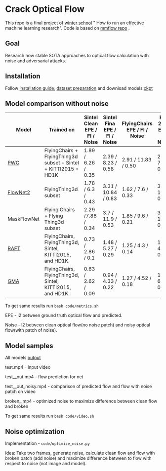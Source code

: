 # Crack Optical Flow

This repo is a final project of [winter school](https://apps.ucu.edu.ua/en/machine-learning-research-winter-school/) "
How to run an effective machine learning research". Code is based on [mmflow repo](https://github.com/open-mmlab/mmflow)
.

## Goal

Research how stable SOTA approaches to optical flow calculation with noise and adversarial attacks.

## Installation

Follow [installation guide](code/docs/en/install.md), [dataset preparation](/code/docs/en/dataset_prepare.md) and
download models [ckpt](code/configs)

## Model comparison without noise

| Model                   | Trained on                                                      | Sintel Clean EPE / Fl / Noise | Sintel Fina EPE / Fl / Noise | FlyingChairs EPE / Fl / Noise | Kitti 2012 EPE / Fl/ Noise | Kitti 2015 EPE / Fl / Noise | 
|-------------------------|-----------------------------------------------------------------|-------------------------------|------------------------------|-------------------------------|----------------------------|-----------------------------|
| [PWC](PWC.md)           | FlyingChairs + FlyingThing3d subset + Sintel + KITTI2015 + HD1K | 1.89 / 6.26 / 0.35            | 2.39 / 8.23 / 0.58           | 2.91 / 11.83 / 0.50           | 2.27 / 7.78 / 0.127        | 2.54 / 8.7 / 0.16           | 
| [FlowNet2](FlowNet2.md) | FlyingThing3d subset                                            | 1.78 / 6.3  / 0.43            | 3.31 / 10.84 / 0.83          | 1.62 / 7.6 / 0.33             | 3 / 13.8 / 0.13            | 8 / 25.1 / 0.4              |
| MaskFlowNet             | Flying Chairs + Flying Thing3d subset                           | 2.29 /7.88 / 0.34             | 3.7 / 11.9 / 0.53            | 1.85 / 9.6 / 0.21             | 3.82/ 17.6 / 0.123         | 9.7 / 29.27 / 0.3           |
| [RAFT](RAFT.md)         | FlyingChairs, FlyingThing3d, Sintel, KITTI2015, and HD1K.       | 0.73 / 2.86 / 0.1             | 1.48 / 5.27 / 0.29           | 1.25 / 4.3 / 0.14             | 1.26 / 4.46 / 0.04         | 1.76 / 6.17 / 0.07          |
| [GMA](GMA.md)           | FlyingChairs, FlyingThing3d, Sintel, KITTI2015, and HD1K.       | 0.63 / 2.62 / 0.09            | 0.94 / 4.33 / 0.22           | 1.27 / 4.52 / 0.18            | 1.67 / 6.62 / 0.16         | 2.78 / 9.34 / 0.51          |

To get same results run `bash code/metrics.sh`

EPE - l2 between ground truth optical flow and predicted.

Noise - l2 between clean optical flow(no noise patch) and noisy optical flow(with patch of noise).

## Model samples
All models [output](https://drive.google.com/drive/folders/1VZjwkBinIB2MSfiGVBuJPCV_Z1r0nwfP?usp=sharing)

test.mp4 - Input video

test_<name>_out.mp4 - flow prediction for <name> net

test_<name>_out_noisy.mp4 - comparison of predicted flow and flow with noise patch on video

broken_<name>.mp4 - optimized noise to maximize difference between clean flow and broken

To get same results run `bash code/video.sh`

## Noise optimization

Implementation - `code/optimize_noise.py`

Idea: Take two frames, generate noise, calculate clean flow and flow with broken patch (add noise) and maximize difference between to flow with respect to noise (not image and model).

